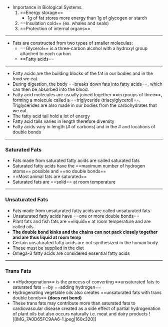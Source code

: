 - Importance in Biological Systems.
	1. ==Energy storage==
		- 1g of fat stores more energy than 1g of glycogen or starch
	2. ==Insulation cold== (ex. whales and seals)
	3. ==Protection of internal organs==
---
- Fats are constructed from two types of smaller molecules:
	- ==Glycerol== is a three-carbon alcohol with a hydroxyl group attached to each carbon
	- ==Fatty acids==
---
- Fatty acids are the building blocks of the fat in our bodies and in the food we eat. 
- During digestion, the body ==breaks down fats into fatty acids==, which can then be absorbed into the blood. 
- Fatty acid molecules are usually joined together ==in groups of three==, forming a molecule called a ==triglyceride (triacylglycerol)==. Triglycerides are also made in our bodies from the carbohydrates that we eat.
- The fatty acid tail hold a lot of energy
- Fatty acid tails varies in length therefore diversity
- Fatty acids vary in length (# of carbons) and in the # and locations of double bonds
---
### Saturated Fats
- Fats made from saturated fatty acids are called saturated fats
- Saturated fatty acids have the ==maximum number of hydrogen atoms== possible and ==no double bonds==
- ==Most animal fats are saturated==
- Saturated fats are ==solid== at room temperature
---
 ### Unsaturated Fats
- Fats made from unsaturated fatty acids are called unsaturated fats
- Unsaturated fatty acids have ==one or more double bonds==
- Plant fats and fish fats are ==liquid== at room temperature and are called oils
- **The double bond kinks and the chains can not pack closely together and are thus liquid at room temp**
- Certain unsaturated fatty acids are not synthesized in the human body
- These must be supplied in the diet
- Omega-3 fatty acids are considered essential fatty acids
---
### Trans Fats
- ==Hydrogenation== is the process of converting ==unsaturated fats to saturated fats ==by ==adding hydrogen==
- Hydrogenating vegetable oils also creates ==unsaturated fats with trans double bonds== **(does not bend)**
- These trans fats may contribute more than saturated fats to cardiovascular disease created as a side effect of partial hydrogenation of plant oils but also occurs naturally i.e. meat and dairy products
![[IMG_7A0D65FC9AA6-1.jpeg|160x320]]


